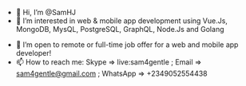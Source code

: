 - 👋 Hi, I’m @SamHJ
- 👀 I’m interested in web & mobile app development using Vue.Js, MongoDB, MysQL, PostgreSQL, GraphQL, Node.Js and Golang
<!---
- 🌱 I’m currently building the next gen social media app using Vue, Go and NodeJs with GraphQL
--->
- 💞️ I’m open to remote or full-time job offer for a web and mobile app developer!
- 📫 How to reach me: Skype => live:sam4gentle ; Email => sam4gentle@gmail.com ; WhatsApp => +2349052554438 

<!---
SamHJ/SamHJ is a ✨ special ✨ repository because its `README.md` (this file) appears on your GitHub profile.
You can click the Preview link to take a look at your changes.
--->
